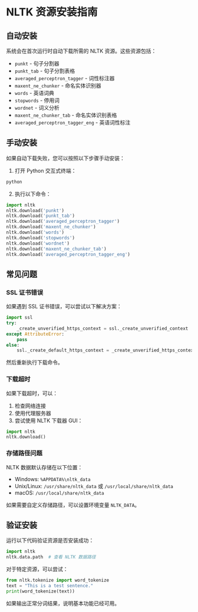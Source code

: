 # NLTK 资源安装指南

## 自动安装

系统会在首次运行时自动下载所需的 NLTK 资源。这些资源包括：

- `punkt` - 句子分割器
- `punkt_tab` - 句子分割表格
- `averaged_perceptron_tagger` - 词性标注器
- `maxent_ne_chunker` - 命名实体识别器
- `words` - 英语词典
- `stopwords` - 停用词
- `wordnet` - 词义分析
- `maxent_ne_chunker_tab` - 命名实体识别表格
- `averaged_perceptron_tagger_eng` - 英语词性标注

## 手动安装

如果自动下载失败，您可以按照以下步骤手动安装：

1. 打开 Python 交互式终端：
```python
python
```

2. 执行以下命令：
```python
import nltk
nltk.download('punkt')
nltk.download('punkt_tab')
nltk.download('averaged_perceptron_tagger')
nltk.download('maxent_ne_chunker')
nltk.download('words')
nltk.download('stopwords')
nltk.download('wordnet')
nltk.download('maxent_ne_chunker_tab')
nltk.download('averaged_perceptron_tagger_eng')
```

## 常见问题

### SSL 证书错误

如果遇到 SSL 证书错误，可以尝试以下解决方案：

```python
import ssl
try:
    _create_unverified_https_context = ssl._create_unverified_context
except AttributeError:
    pass
else:
    ssl._create_default_https_context = _create_unverified_https_context
```

然后重新执行下载命令。

### 下载超时

如果下载超时，可以：

1. 检查网络连接
2. 使用代理服务器
3. 尝试使用 NLTK 下载器 GUI：
```python
import nltk
nltk.download()
```

### 存储路径问题

NLTK 数据默认存储在以下位置：

- Windows: `%APPDATA%\nltk_data`
- Unix/Linux: `/usr/share/nltk_data` 或 `/usr/local/share/nltk_data`
- macOS: `/usr/local/share/nltk_data`

如果需要自定义存储路径，可以设置环境变量 `NLTK_DATA`。

## 验证安装

运行以下代码验证资源是否安装成功：

```python
import nltk
nltk.data.path  # 查看 NLTK 数据路径
```

对于特定资源，可以尝试：

```python
from nltk.tokenize import word_tokenize
text = "This is a test sentence."
print(word_tokenize(text))
```

如果输出正常分词结果，说明基本功能已经可用。 